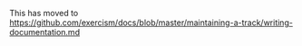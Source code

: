 This has moved to https://github.com/exercism/docs/blob/master/maintaining-a-track/writing-documentation.md
